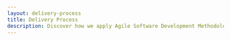 ```yaml
---
layout: delivery-process
title: Delivery Process
description: Discover how we apply Agile Software Development Methodology
---
```

